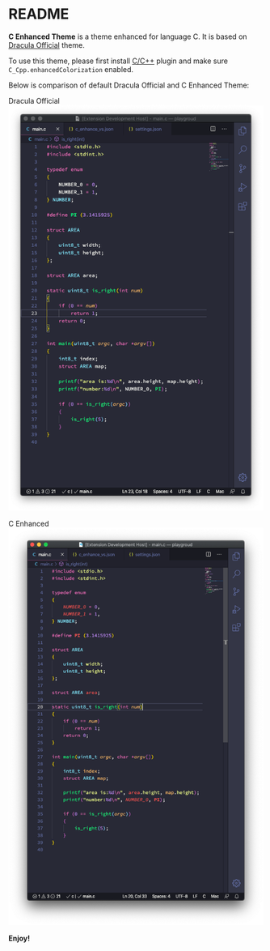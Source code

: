 # README

**C Enhanced Theme** is a theme enhanced for language C. It is based on [Dracula Official](https://github.com/dracula/visual-studio-code) theme.

To use this theme, please first install [C/C++](https://github.com/Microsoft/vscode-cpptools) plugin and make sure `C_Cpp.enhancedColorization` enabled.

Below is comparison of default Dracula Official and C Enhanced Theme:

Dracula Official
![image](./dracula_official.png)

C Enhanced
![image](./c_enhanced.png)

**Enjoy!**

